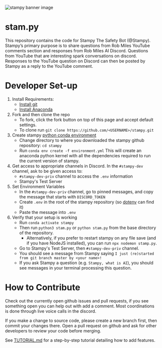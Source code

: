 ![stampy banner image](https://github.com/StampyAI/stampy/blob/master/images/readme-header.png)

<!-- The best dimensions for the banner is **1280x650px**. -->

# stam.py

This repository contains the code for Stampy The Safety Bot (@Stampy). Stampy’s primary purpose is to share questions from Rob Miles YouTube comments section and responses from Rob Miles AI Discord. Questions from YouTube that are interesting spark conversations on discord. Responses to the YouTube question on Discord can then be posted by Stampy as a reply to the YouTube comment.

# Developer Set-up

1. Install Requirements:
    * [Install git](https://git-scm.com/book/en/v2/Getting-Started-Installing-Git)
    * [Install Anaconda](https://docs.anaconda.com/anaconda/install/)
1. Fork and then clone the repo
    * To fork, click the fork button on top of this page and accept default settings.
    * To clone run `git clone https://github.com/<USERNAME>/stampy.git`
1. Create stampy [python conda environment](https://docs.conda.io/projects/conda/en/latest/user-guide/tasks/manage-environments.html)
    * Change directory to where you downloaded the stampy github
repository: `cd stampy`
    * Run `conda env create -f environment.yml` This will create an anaconda
python kernel with all the dependencies required to run the
current version of stampy.
1. Get access to appropriate channels in Discord. In the `#stampy-dev` channel, ask to be given access to:
    * `#stampy-dev-priv` channel to access the `.env` information
    * Stampy's Test Server
1. Set Environment Variables
    * In the `#stampy-dev-priv` channel, go to pinned messages, and copy the message that starts with `DISCORD_TOKEN`
    * Create `.env` in the root of the stampy repository (so [dotenv](https://pypi.org/project/python-dotenv/) can find it)
    * Paste the message into `.env`
1. Verify that your setup is working
    * Run `conda activate stampy`
    * Then run `python3 stam.py` or `python stam.py` from the base directory of the repository.
      * Alternatively, if you prefer to restart stampy on any file save (and if you have NodeJS installed), you can run `npx nodemon stamp.py`.
    * Go to Stampy's Test Server, then `#stampy-dev-priv` channel.
    * You should see a message from Stampy saying `I just (re)started from git branch master by <your name>!`
    * If you ask Stampy a question (e.g. `Stampy, what is AI`), you should see messages in your terminal processing this question.

# How to Contribute

Check out the currently open github issues and pull requests, if you see something open you can help out with add a comment. Most coordinations is done through live voice calls in the discord.

If you make a change to source code, please create a new branch first, then commit your changes there. Open a pull request on github and ask for other developers to review your code before merging.

See [TUTORIAL.md](https://github.com/StampyAI/stampy/blob/master/TUTORIAL.md) for a step-by-step tutorial detailing how to add features.